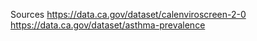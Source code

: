 Sources
https://data.ca.gov/dataset/calenviroscreen-2-0
https://data.ca.gov/dataset/asthma-prevalence